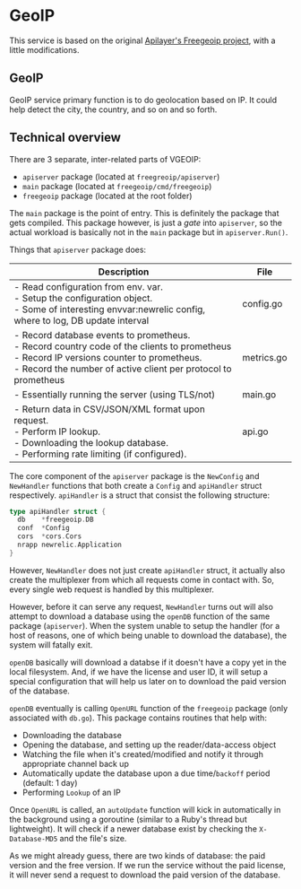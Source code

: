 # GeoIP

This service is based on the original [Apilayer's Freegeoip project](https://github.com/apilayer/freegeoip), with a little modifications.

## GeoIP

GeoIP service primary function is to do geolocation based on IP. It could help detect the city, the country, and so on and so forth.

## Technical overview

There are 3 separate, inter-related parts of VGEOIP:

- `apiserver` package (located at `freegreoip/apiserver`)
- `main` package (located at `freegeoip/cmd/freegeoip`)
- `freegeoip` package (located at the root folder)

The `main` package is the point of entry. This is definitely the package that gets compiled. This package however, is just a _gate_ into `apiserver`, so the actual workload is basically not in the `main` package but in `apiserver.Run()`.

Things that `apiserver` package does:

| Description | File |
|------------------------------------------------------------------------------------------------------------------------------------------------------------------------------------------------------|------------|
| - Read configuration from env. var.<br/>- Setup the configuration object.<br/>- Some of interesting envvar:newrelic config, where to log, DB update interval | config.go |
| - Record database events to prometheus.<br/>- Record country code of the clients to prometheus - Record IP versions counter to prometheus.<br/>- Record the number of active client per protocol to prometheus | metrics.go |
| - Essentially running the server (using TLS/not) | main.go |
| - Return data in CSV/JSON/XML format upon request.<br/>- Perform IP lookup.<br/>- Downloading the lookup database.<br/>- Performing rate limiting (if configured). | api.go |

The core component of the `apiserver` package is the `NewConfig` and `NewHandler` functions that both create a `Config` and `apiHandler` struct respectively. `apiHandler` is a struct that consist the following structure:

```go
type apiHandler struct {
  db    *freegeoip.DB
  conf  *Config
  cors  *cors.Cors
  nrapp newrelic.Application
}
```

However, `NewHandler` does not just create `apiHandler` struct, it actually also create the multiplexer from which all requests come in contact with. So, every single web request is handled by this multiplexer.

However, before it can serve any request, `NewHandler` turns out will also attempt to download a database using the `openDB` function of the same package (`apiserver`).  When the system unable to setup the handler (for a host of reasons, one of which being unable to download the database), the system will fatally exit.

`openDB` basically will download a databse if it doesn't have a copy yet in the local filesystem. And, if we have the license and user ID, it will setup a special configuration that will help us later on to download the paid version of the database.

`openDB` eventually is calling `OpenURL` function of the `freegeoip` package (only associated with `db.go`). This package contains routines that help with:

- Downloading the database
- Opening the database, and setting up the reader/data-access object
- Watching the file when it's created/modified and notify it through appropriate channel back up
- Automatically update the database upon a due time/`backoff` period (default: 1 day)
- Performing `Lookup` of an IP

Once `OpenURL` is called, an `autoUpdate` function will kick in automatically in the background using a goroutine (similar to a Ruby's thread but lightweight). It will check if a newer database exist by checking the `X-Database-MD5` and the file's size.

As we might already guess, there are two kinds of database: the paid version and the free version. If we run the service without the paid license, it will never send a request to download the paid version of the database.
